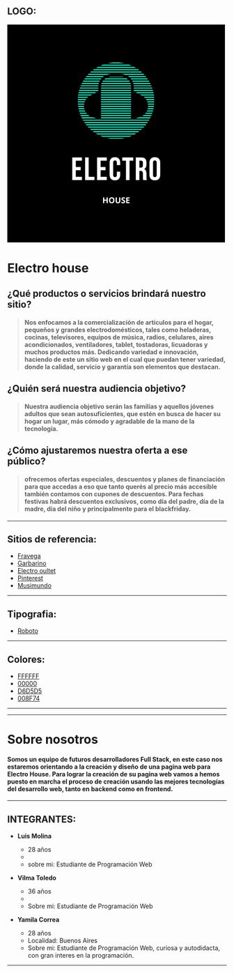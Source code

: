 ## LOGO:

![Logo](desing/views/logo.jpeg "Logo de Electro House" ) 


# **Electro house**
## ¿Qué productos o servicios brindará nuestro sitio?
> #### Nos enfocamos a la comercialización de artículos para el hogar, pequeños y grandes electrodomésticos, tales como heladeras, cocinas, televisores, equipos de música, radios, celulares, aires acondicionados, ventiladores, tablet, tostadoras, licuadoras y muchos productos más. Dedicando variedad e innovación, haciendo de este un sitio web en el cual que puedan tener variedad, donde la calidad, servicio y garantía son elementos que destacan.

## ¿Quién será nuestra audiencia objetivo?



> #### Nuestra audiencia objetivo serán las familias y aquellos jóvenes adultos que sean autosuficientes, que estén en busca de hacer su hogar un lugar, más cómodo y agradable de la mano de la tecnología.

## ¿Cómo ajustaremos nuestra oferta a ese público?

> #### ofrecemos ofertas especiales, descuentos y planes de financiación para que accedas a eso que tanto querés al precio más accesible también contamos con cupones de descuentos. Para fechas festivas habrá descuentos exclusivos, como día del padre, día de la madre, día del niño y principalmente para el  blackfriday.

___
## Sitios de referencia:
* [Fravega](https://www.fravega.com/)  
* [Garbarino](https://www.garbarino.com/)  
* [Electro oultet](https://electrooutlet.com.ar/)  
* [Pinterest](https://ar.pinterest.com/)  
* [Musimundo](https://www.musimundo.com/)
___
## Tipografia:
* [Roboto](https://fonts.google.com/specimen/Roboto#standard-styles)
---
## Colores:
* [FFFFFF](/desing/views/paleta.jpg "color" ) 
* [00000](/desing/views/paleta.jpg "color")
* [D6D5D5](/desing/views/paleta.jpg "color")
* [008F74](/desing/views/paleta.jpg "color")
___
___
# **Sobre nosotros** 
#### Somos un equipo de futuros desarrolladores Full Stack, en este caso nos estaremos orientando a la creación y diseño de una pagina web para **Electro House**. Para lograr la creación de su pagina web vamos a hemos puesto en marcha el proceso de creación usando las mejores tecnologías del desarrollo web, tanto en backend como en frontend.
___
## INTEGRANTES:

* **Luis Molina**
    * 28 años  
    *  
    * sobre mi: Estudiante de Programación Web

* **Vilma Toledo**  
    * 36 años  
    * 
    * Sobre mi: Estudiante de Programación Web  
* **Yamila Correa** 
    * 28 años  
    * Localidad: Buenos Aires
    * Sobre mi: Estudiante de Programación Web, curiosa y autodidacta, con gran interes en la programación.
___